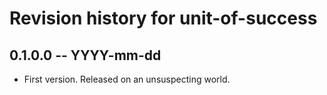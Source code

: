 # Revision history for unit-of-success

## 0.1.0.0 -- YYYY-mm-dd

* First version. Released on an unsuspecting world.
